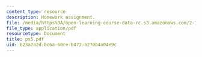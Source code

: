 ```yaml
---
content_type: resource
description: Homework assignment.
file: /media/https%3A/open-learning-course-data-rc.s3.amazonaws.com/2-75-precision-machine-design-fall-2001/b23a2a2dbc6a60ceb472b270b4a04e9c_ps5.pdf
file_type: application/pdf
resourcetype: Document
title: ps5.pdf
uid: b23a2a2d-bc6a-60ce-b472-b270b4a04e9c
---
```

